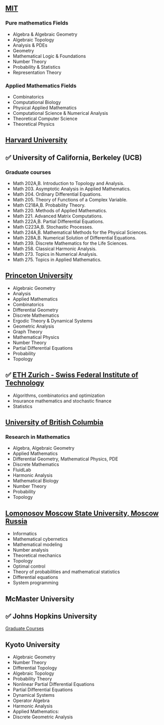 ## [MIT](https://math.mit.edu/research/index.php)

### Pure mathematics Fields

- Algebra & Algebraic Geometry
- Algebraic Topology
- Analysis & PDEs
- Geometry
- Mathematical Logic & Foundations
- Number Theory
- Probability & Statistics
- Representation Theory

### Applied Mathematics Fields

- Combinatorics
- Computational Biology
- Physical Applied Mathematics
- Computational Science & Numerical Analysis
- Theoretical Computer Science
- Theoretical Physics

## [Harvard University](https://www.math.harvard.edu/graduate/?courseid=65/)

## ✅ University of California, Berkeley (UCB)

### Graduate courses

- Math 202A,B. Introduction to Topology and Analysis.
- Math 203. Asymptotic Analysis in Applied Mathematics.
- Math 204. Ordinary Differential Equations.
- Math 205. Theory of Functions of a Complex Variable.
- Math C218A,B. Probability Theory.
- Math 220. Methods of Applied Mathematics.
- Math 221. Advanced Matrix Computations.
- Math 222A,B. Partial Differential Equations.
- Math C223A,B. Stochastic Processes.
- Math 224A,B. Mathematical Methods for the Physical Sciences.
- Math 228A,B. Numerical Solution of Differential Equations.
- Math 239. Discrete Mathematics for the Life Sciences.
- Math 258. Classical Harmonic Analysis.
- Math 273. Topics in Numerical Analysis.
- Math 275. Topics in Applied Mathematics.

## [Princeton University](https://www.math.princeton.edu/graduate/faculty-research)

- Algebraic Geometry
- Analysis
- Applied Mathematics
- Combinatorics
- Differential Geometry
- Discrete Mathematics
- Ergodic Theory & Dynamical Systems
- Geometric Analysis
- Graph Theory
- Mathematical Physics
- Number Theory
- Partial Differential Equations
- Probability
- Topology

## ✅ [ETH Zurich - Swiss Federal Institute of Technology](https://math.ethz.ch/)

- Algorithms, combinatorics and optimization
- Insurance mathematics and stochastic finance
- Statistics

## [University of British Columbia](https://www.math.ubc.ca/Research/index.shtml)


### Research in Mathematics

- Algebra, Algebraic Geometry
- Applied Mathematics
- Differential Geometry, Mathematical Physics, PDE
- Discrete Mathematics
- FluidLab
- Harmonic Analysis
- Mathematical Biology
- Number Theory
- Probability
- Topology

##  [Lomonosov Moscow State University, Moscow Russia](https://www.msu.ru/en/science/sci-dir-1.html)

- Informatics
- Mathematical cybernetics
- Mathematical modeling
- Number analysis
- Theoretical mechanics
- Topology
- Optimal control
- Theory of probabilities and mathematical statistics
- Differential equations
- System programming 

## McMaster University

## ✅ Johns Hopkins University

[Graduate Courses](https://mathematics.jhu.edu/graduate/courses/)

## Kyoto University

- Algebraic Geometry
- Number Theory
- Differential Topology
- Algebraic Topology
- Probability Theory
- Nonlinear Partial Differential Equations
- Partial Differential Equations
- Dynamical Systems
- Operator Algebra
- Harmonic Analysis
- Applied Mathematics:
- Discrete Geometric Analysis

